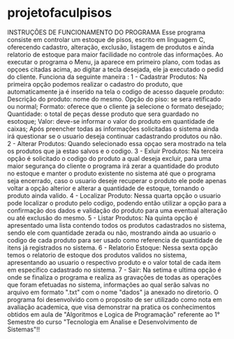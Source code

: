# projetofaculpisos
INSTRUÇÕES DE FUNCIONAMENTO DO PROGRAMA  Esse programa consiste em controlar um estoque de pisos, escrito em linguagem C, oferecendo cadastro, alteração, exclusão, listagem de produtos e ainda relatorio de estoque para maior facilidade no controle das informações.  Ao executar o programa o Menu, ja aparece em primeiro plano, com todas as opçoes citadas acima, ao digitar a tecla desejada, ele ja executado o pedid do cliente. Funciona da seguinte maneira :  1 - Cadastrar Produtos: Na primeira opção podemos realizar o cadastro do produto, que automaticamente ja é inserido na tela o codigo de acesso daquele produto:  Descrição do produto: nome do mesmo. Opção do piso: se sera retificado ou normal; Formato: oferece que o cliente ja selecione o formato desejado; Quantidade: o total de peças desse produto que sera guardado no esotoque; Valor: deve-se informar o valor do produto em quantidade de caixas; Após preencher todas as informações solicitadas o sistema ainda irá questionar se o usuario deseja continuar cadastrando produtos ou não.  2 - Alterar Produtos: Quando selecionado essa opçao sera mostrado na tela os produtos que ja estao salvos e o codigo.   3 - Exluir Produtos: Na terceira opção é solicitado o codigo do produto a qual deseja excluir, para uma maior segurança do cliente o programa irá zerar a quantidade do produto no estoque e manter o produto existente no sistema até que o programa seja encerrado, caso o usuario deseje recuperar o produto ele pode apenas voltar a opção alterior e alterar a quantidade de estoque, tornando o produto ainda valido.  4 - Localizar Produto: Nessa quarta opção o usuario pode localizar o produto pelo codigo, podendo então utilizar a opção para a confirmação dos dados e validação do produto para uma eventual alteração ou até exclusão do mesmo.  5 - Listar Produtos: Na quinta opção é apresentado uma lista contendo todos os produtos cadastrados no sistema, sendo ele com quantidade zerada ou não, mostrando ainda ao usuario o codigo de cada produto para ser usado como referencia de quantidade de itens já registrados no sistema.  6 - Relatorio Estoque: Nessa sexta opção temos o relatorio de estoque dos produtos validos no sistema, apresentando ao usuario o respectivo produto e o valor total de cada item em especifico cadastrado no sistema.  7 - Sair: Na setima e ultima opção é onde se finaliza o programa e realiza as gravações de todas as operações que foram efetuadas no sistema, informações ao qual serão salvas no arquivo em formato ".txt" com o nome "dados" ja anexado no diretorio.  O programa foi desenvolvido com o proposito de ser utilizado como nota em avaliação academica, que visa demonstrar na pratica os conhecimentos obtidos em aula de "Algoritmos e Logica de Programação" referente ao 1° Semestre do curso "Tecnologia em Analise e Desenvolvimento de Sistemas"!!
